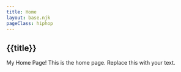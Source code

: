 ```yaml
---
title: Home
layout: base.njk
pageClass: hiphop
---
```

## {{title}}

My Home Page!
This is the home page. Replace this with your text.

